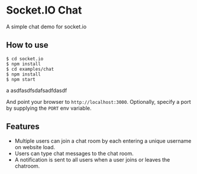 
# Socket.IO Chat

A simple chat demo for socket.io

## How to use

```
$ cd socket.io
$ npm install
$ cd examples/chat
$ npm install
$ npm start
```


a
asdfasdfsdafsadfdasdf

And point your browser to `http://localhost:3000`. Optionally, specify
a port by supplying the `PORT` env variable.

## Features

- Multiple users can join a chat room by each entering a unique username
on website load.
- Users can type chat messages to the chat room.
- A notification is sent to all users when a user joins or leaves
the chatroom.
